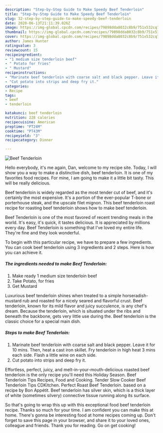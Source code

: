 ```yaml
---
description: "Step-by-Step Guide to Make Speedy Beef Tenderloin"
title: "Step-by-Step Guide to Make Speedy Beef Tenderloin"
slug: 32-step-by-step-guide-to-make-speedy-beef-tenderloin
date: 2020-06-13T21:11:39.026Z
image: https://img-global.cpcdn.com/recipes/79898dda8032c8b9/751x532cq70/beef-tenderloin-recipe-main-photo.jpg
thumbnail: https://img-global.cpcdn.com/recipes/79898dda8032c8b9/751x532cq70/beef-tenderloin-recipe-main-photo.jpg
cover: https://img-global.cpcdn.com/recipes/79898dda8032c8b9/751x532cq70/beef-tenderloin-recipe-main-photo.jpg
author: James Hunter
ratingvalue: 3
reviewcount: 15
recipeingredient:
- "1 medium size tenderloin beef"
- " Potato for fries"
- " Mustard"
recipeinstructions:
- "Marinate beef tenderloin with coarse salt and black pepper. Leave it for 10 mins. Then, heat a cast iron skillet. Fry tenderloin in high heat 3 mins each side. Flash a little wine on each side."
- "Cut potato into strips and deep fry it."
categories:
- Recipe
tags:
- beef
- tenderloin

katakunci: beef tenderloin 
nutrition: 228 calories
recipecuisine: American
preptime: "PT24M"
cooktime: "PT43M"
recipeyield: "3"
recipecategory: Dinner

---
```



![Beef Tenderloin](https://img-global.cpcdn.com/recipes/79898dda8032c8b9/751x532cq70/beef-tenderloin-recipe-main-photo.jpg)

Hello everybody, it's me again, Dan, welcome to my recipe site. Today, I will show you a way to make a distinctive dish, beef tenderloin. It is one of my favorites food recipes. For mine, I am going to make it a little bit tasty. This will be really delicious.

Beef tenderloin is widely regarded as the most tender cut of beef, and it&#39;s certainly the most expensive. It&#39;s a portion of the ever-popular T-bone or porterhouse steak, and the upscale filet mignon. This beef tenderloin roast recipe for roasting beef tenderloin shows how to make beef tenderloin.

Beef Tenderloin is one of the most favored of recent trending meals in the world. It's easy, it's quick, it tastes delicious. It is appreciated by millions every day. Beef Tenderloin is something that I've loved my entire life. They're fine and they look wonderful.


To begin with this particular recipe, we have to prepare a few ingredients. You can cook beef tenderloin using 3 ingredients and 2 steps. Here is how you can achieve it.

<!--inarticleads1-->

##### The ingredients needed to make Beef Tenderloin:

1. Make ready 1 medium size tenderloin beef
1. Take  Potato, for fries
1. Get  Mustard


Luxurious beef tenderloin shines when treated to a simple horseradish-mustard rub and roasted for a nicely seared and flavorful crust. Beef tenderloin, known for its mild flavor and juicy succulence, is any chef&#39;s dream. Because the tenderloin, which is situated under the ribs and beneath the backbone, gets very little use during the. Beef tenderloin is the classic choice for a special main dish. 

<!--inarticleads2-->

##### Steps to make Beef Tenderloin:

1. Marinate beef tenderloin with coarse salt and black pepper. Leave it for 10 mins. Then, heat a cast iron skillet. Fry tenderloin in high heat 3 mins each side. Flash a little wine on each side.
1. Cut potato into strips and deep fry it.


Effortless, perfect, juicy, and melt-in-your-mouth-delicious roasted beef tenderloin is the only recipe you&#39;ll need this Holiday Season. Beef Tenderloin Tips Recipes, Food and Cooking. Tender Slow Cooker Beef Tenderloin Tips CDKitchen. Perfect Roast Beef Tenderloin. based on a recipe by Bon Appétit. Beef tenderloin has silver skin, which is a thick layer of white (sometimes silvery) connective tissue running along its surface. 

So that's going to wrap this up with this exceptional food beef tenderloin recipe. Thanks so much for your time. I am confident you can make this at home. There's gonna be interesting food at home recipes coming up. Don't forget to save this page in your browser, and share it to your loved ones, colleague and friends. Thank you for reading. Go on get cooking!
